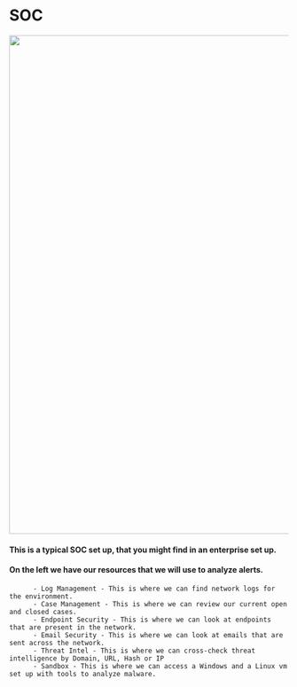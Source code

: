 # SOC

<img src="https://github.com/user-attachments/assets/f9c26a4d-13e7-4945-a526-ee048414803b" width="900"><br>
#### This is a typical SOC set up, that you might find in an enterprise set up.
#### On the left we have our resources that we will use to analyze alerts.
          - Log Management - This is where we can find network logs for the environment.
          - Case Management - This is where we can review our current open and closed cases.
          - Endpoint Security - This is where we can look at endpoints that are present in the network.
          - Email Security - This is where we can look at emails that are sent across the network.
          - Threat Intel - This is where we can cross-check threat intelligence by Domain, URL, Hash or IP
          - Sandbox - This is where we can access a Windows and a Linux vm set up with tools to analyze malware.
